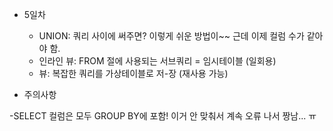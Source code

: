 - 5일차
    - UNION: 쿼리 사이에 써주면? 이렇게 쉬운 방법이~~
    근데 이제 컬럼 수가 같아야 함.
    - 인라인 뷰: FROM 절에 사용되는 서브쿼리 = 임시테이블 (일회용)
    - 뷰: 복잡한 쿼리를 가상테이블로 저-장 (재사용 가능)

- 주의사항

-SELECT 컬럼은 모두 GROUP BY에 포함!
이거 안 맞춰서 계속 오류 나서 짱남... ㅠ
